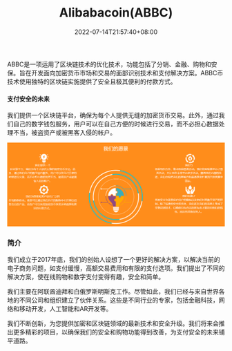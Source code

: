 ﻿---
weight: 
title: "Alibabacoin(ABBC)"
description: "ABBC是一项运用了区块链技术的优化技术，功能包括了分销、金融、购物和安保"
date: 2022-07-14T21:57:40+08:00
lastmod: 2022-07-14T16:45:40+08:00
draft: false
authors: ["MineW"]
featuredImage: "alibabacoinabbc.webp"
link: "Alibabacoin(ABBC)"
tags: ["数字代币","Alibabacoin(ABBC)"]
categories: ["navigation"]
navigation: ["数字代币"]
lightgallery: true
toc: true
pinned: false
recommend: false
recommend1: false
---
ABBC是一项运用了区块链技术的优化技术，功能包括了分销、金融、购物和安保。旨在开发面向加密货币市场和交易的面部识别技术和支付解决方案。ABBC币技术使用独特的区块链实施提供了安全且极其便利的付款方式。

#### 支付安全的未来

我们提供一个区块链平台，确保为每个人提供无缝的加密货币交易。此外，通过我们自己的数字钱包服务，用户可以在自己方便的时候进行交易，而不必担心数据处理不当，被盗资产或被黑客入侵的帐户。

![36](36.png)

### 简介

我们成立于2017年底，我们的创始人设想了一个更好的解决方案，以解决当前的电子商务问题，如支付缓慢，高额交易费用和有限的支付选项。我们提出了不同的解决方案，使在线购物和数字支付变得有趣，安全和简单。

我们主要在阿联酋迪拜和白俄罗斯明斯克工作。尽管如此，我们已经与来自世界各地的不同公司和组织建立了伙伴关系。这些是不同行业的专家，包括金融科技，网络和移动开发，人工智能和AR开发等。

我们不断创新，为您提供加密和区块链领域的最新技术和安全升级。我们将来会推出更多精彩的项目，以确保我们的安全和购物功能得到改善，为支付安全的未来铺平道路。

